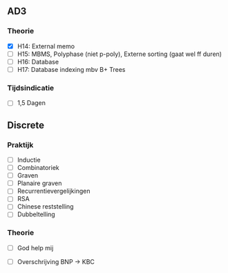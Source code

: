 ## AD3
### Theorie
- [x] H14: External memo  
- [ ] H15: MBMS, Polyphase (niet p-poly), Externe sorting (gaat wel ff duren)  
- [ ] H16: Database  
- [ ] H17: Database indexing mbv B+ Trees  

### Tijdsindicatie
- [ ] 1,5 Dagen  

## Discrete
### Praktijk
- [ ] Inductie
- [ ] Combinatoriek
- [ ] Graven
- [ ] Planaire graven
- [ ] Recurrentievergelijkingen
- [ ] RSA
- [ ] Chinese reststelling
- [ ] Dubbeltelling
### Theorie
- [ ] God help mij

- [ ] Overschrijving BNP -> KBC